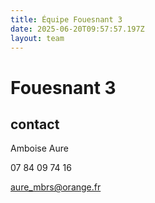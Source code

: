 ```yaml
---
title: Équipe Fouesnant 3
date: 2025-06-20T09:57:57.197Z
layout: team
---
```


# Fouesnant 3



## contact 

 Amboise Aure

07 84 09 74 16

aure_mbrs@orange.fr

